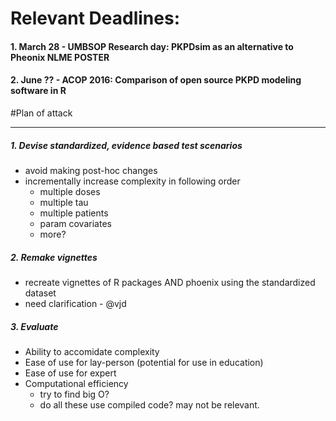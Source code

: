 Relevant Deadlines:
====================
#### 1. March 28 - UMBSOP Research day: PKPDsim as an alternative to Pheonix NLME **POSTER**
#### 2. June ?? - ACOP 2016: Comparison of open source PKPD modeling software in R

#Plan of attack
______________________
##### 1. Devise standardized, evidence based test scenarios 
  * avoid making post-hoc changes 
  * incrementally increase complexity in following order
    * multiple doses
    * multiple tau
    * multiple patients
    * param covariates
    * more? 
    
##### 2. Remake vignettes 
  * recreate vignettes of R packages AND phoenix using the standardized dataset
  * need clarification - @vjd

##### 3. Evaluate 
  * Ability to accomidate complexity 
  * Ease of use for lay-person (potential for use in education)
  * Ease of use for expert 
  * Computational efficiency 
    * try to find big O?
    * do all these use compiled code? may not be relevant.
